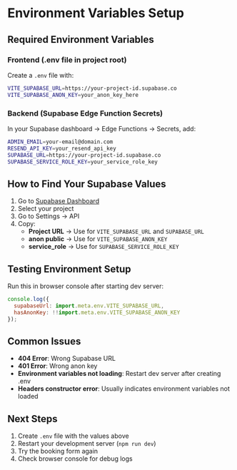 # Environment Variables Setup

## Required Environment Variables

### Frontend (.env file in project root)
Create a `.env` file with:

```bash
VITE_SUPABASE_URL=https://your-project-id.supabase.co
VITE_SUPABASE_ANON_KEY=your_anon_key_here
```

### Backend (Supabase Edge Function Secrets)
In your Supabase dashboard → Edge Functions → Secrets, add:

```bash
ADMIN_EMAIL=your-email@domain.com
RESEND_API_KEY=your_resend_api_key
SUPABASE_URL=https://your-project-id.supabase.co  
SUPABASE_SERVICE_ROLE_KEY=your_service_role_key
```

## How to Find Your Supabase Values

1. Go to [Supabase Dashboard](https://supabase.com/dashboard)
2. Select your project
3. Go to Settings → API
4. Copy:
   - **Project URL** → Use for `VITE_SUPABASE_URL` and `SUPABASE_URL`
   - **anon public** → Use for `VITE_SUPABASE_ANON_KEY`
   - **service_role** → Use for `SUPABASE_SERVICE_ROLE_KEY`

## Testing Environment Setup

Run this in browser console after starting dev server:
```javascript
console.log({
  supabaseUrl: import.meta.env.VITE_SUPABASE_URL,
  hasAnonKey: !!import.meta.env.VITE_SUPABASE_ANON_KEY
});
```

## Common Issues

- **404 Error**: Wrong Supabase URL
- **401 Error**: Wrong anon key
- **Environment variables not loading**: Restart dev server after creating .env
- **Headers constructor error**: Usually indicates environment variables not loaded

## Next Steps

1. Create `.env` file with the values above
2. Restart your development server (`npm run dev`)
3. Try the booking form again
4. Check browser console for debug logs 